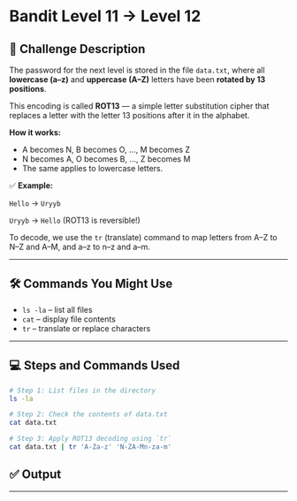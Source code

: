 # Bandit Level 11 → Level 12

## **🧩** Challenge Description

The password for the next level is stored in the file `data.txt`, where all **lowercase (a–z)** and **uppercase (A–Z)** letters have been **rotated by 13 positions**.

This encoding is called **ROT13** — a simple letter substitution cipher that replaces a letter with the letter 13 positions after it in the alphabet.

 **How it works:**

- A becomes N, B becomes O, ..., M becomes Z
- N becomes A, O becomes B, ..., Z becomes M
- The same applies to lowercase letters.

✅ **Example:**

`Hello` → `Uryyb`

`Uryyb` → `Hello` (ROT13 is reversible!)

To decode, we use the `tr` (translate) command to map letters from A–Z to N–Z and A–M, and a–z to n–z and a–m.

---

## 🛠 Commands You Might Use

- `ls -la` – list all files
- `cat` – display file contents
- `tr` – translate or replace characters

---

## 💻 Steps and Commands Used

```bash
# Step 1: List files in the directory
ls -la

# Step 2: Check the contents of data.txt
cat data.txt

# Step 3: Apply ROT13 decoding using `tr`
cat data.txt | tr 'A-Za-z' 'N-ZA-Mn-za-m'

```

## ✅ Output

---